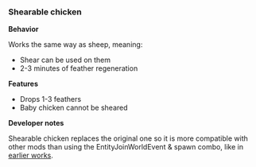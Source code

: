 ### Shearable chicken

**Behavior**

Works the same way as sheep, meaning:
* Shear can be used on them
* 2-3 minutes of feather regeneration

**Features**

* Drops 1-3 feathers
* Baby chicken cannot be sheared

**Developer notes**

Shearable chicken replaces the original one so it is more compatible with other mods than using the EntityJoinWorldEvent & spawn combo, like in [earlier works](https://www.curseforge.com/minecraft/mc-mods/pluckable-chickens). 
